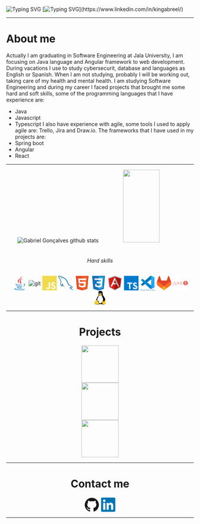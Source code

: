 
![Typing SVG](https://readme-typing-svg.herokuapp.com/?font=Goldman&size=35&pause=1000&color=8BE8FDFF&center=true&vCenter=true&width=1000&lines=Hola,+Hello,+Olá;)
[![Typing SVG](https://readme-typing-svg.herokuapp.com/?font=Goldman&size=35&pause=1000&color=8BE8FDFF&center=true&vCenter=true&width=1000&lines=Me+chamo+Gabriel;)](https://www.linkedin.com/in/kingabreel/)

---
# About me
Actually I am graduating in Software Engineering at Jala University, I am focusing on Java language and Angular framework to web development. During vacations I use to study cybersecurit, database and languages as English or Spanish. When I am not studying, probably I will be working out, taking care of my health and mental health. 
I am studying Software Engineering and during my career I faced projects that brought me some hard and soft skills, some of the programming languages that I have experience are:
- Java
- Javascript
- Typescript
I also have experience with agile, some tools I used to apply agile are: Trello, Jira and Draw.io.
The frameworks that I have used in my projects are:
- Spring boot
- Angular
- React

---
<div align="center">  
  <img width="49%" height="195px" src="https://github-readme-stats.vercel.app/api?username=kingabreel&show_icons=true&count_private=true&hide_border=false&title_color=8BE8FDFF&icon_color=87CEFA&text_color=c9d1d9&bg_color=0d1117" alt="Gabriel Gonçalves github stats" /> 
  <img width="44%" height="195px" src="https://github-readme-stats.vercel.app/api/top-langs/?username=kingabreel&layout=compact&hide_border=false&title_color=8BE8FDFF&text_color=87CEFA&bg_color=0d1117" />
</div>

<div  align="center"> 
  <div style="display: inline_block"><br>
    <h6 align="center">Hard skills</h1>
    <img align="center" alt="Java" height="40" width="40" src="https://raw.githubusercontent.com/devicons/devicon/master/icons/java/java-original.svg">
    <img align="center" src="https://www.vectorlogo.zone/logos/git-scm/git-scm-icon.svg" alt="git" width="40" height="40"/>
    <img align="center" alt="Js" height="40" width="40" src="https://raw.githubusercontent.com/devicons/devicon/master/icons/javascript/javascript-plain.svg">
    <img align="center" alt="MySql" height="40" width="40" src="https://raw.githubusercontent.com/devicons/devicon/55609aa5bd817ff167afce0d965585c92040787a/icons/mysql/mysql-original.svg">
    <img align="center" alt="HTML" height="40" width="40" src="https://raw.githubusercontent.com/devicons/devicon/master/icons/html5/html5-original.svg">
    <img align="center" alt="CSS" height="40" width="40" src="https://raw.githubusercontent.com/devicons/devicon/master/icons/css3/css3-original.svg">
    <img align="center" alt="Angular" height="40" width="40" src="https://raw.githubusercontent.com/devicons/devicon/55609aa5bd817ff167afce0d965585c92040787a/icons/angularjs/angularjs-original.svg">
    <img align="center" alt="Ts" height="40" width="40" src="https://raw.githubusercontent.com/devicons/devicon/ca28c779441053191ff11710fe24a9e6c23690d6/icons/typescript/typescript-original.svg">
    <img align="center" alt="VsCode" height="40" width="40" src="https://raw.githubusercontent.com/devicons/devicon/ca28c779441053191ff11710fe24a9e6c23690d6/icons/vscode/vscode-original-wordmark.svg">
    <img align="center" alt="Gitlab" height="40" width="40" src="https://raw.githubusercontent.com/devicons/devicon/ca28c779441053191ff11710fe24a9e6c23690d6/icons/gitlab/gitlab-original.svg">
    <img align="center" alt="Junit" height="40" width="40" src="https://raw.githubusercontent.com/devicons/devicon/ca28c779441053191ff11710fe24a9e6c23690d6/icons/junit/junit-plain-wordmark.svg">
    <img align="center" alt="Linux" height="40" width="40" src="https://raw.githubusercontent.com/devicons/devicon/ca28c779441053191ff11710fe24a9e6c23690d6/icons/linux/linux-original.svg">
   </div>

---
# Projects

[<img align="center" width="100" height="100" src="https://cdn-icons-png.flaticon.com/512/5956/5956597.png?ga=GA1.1.353218249.1694745315">](https://github.com/kingabreel/japan-spa)    
[<img align="center" width="100" height="100" src="https://cdn-icons-png.flaticon.com/512/3050/3050438.png?ga=GA1.1.353218249.1694745315">](https://github.com/kingabreel/java-ee_web-app)  
[<img align="center" width="100" height="100" src="https://cdn-icons-png.flaticon.com/512/3234/3234971.png?ga=GA1.1.353218249.1694745315">](https://github.com/kingabreel/angular_api-auth)


---
# Contact me

[<img align="center" height="40" width="40" src="https://raw.githubusercontent.com/devicons/devicon/55609aa5bd817ff167afce0d965585c92040787a/icons/github/github-original.svg">](https://github.com/kingabreel)
[<img align="center" height="40" width="40" src="https://raw.githubusercontent.com/devicons/devicon/55609aa5bd817ff167afce0d965585c92040787a/icons/linkedin/linkedin-original.svg">](https://www.linkedin.com/in/kingabreel)

---
